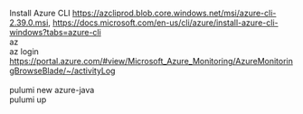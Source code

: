 Install Azure CLI https://azcliprod.blob.core.windows.net/msi/azure-cli-2.39.0.msi, https://docs.microsoft.com/en-us/cli/azure/install-azure-cli-windows?tabs=azure-cli</br>
az</br>
az login</br>
https://portal.azure.com/#view/Microsoft_Azure_Monitoring/AzureMonitoringBrowseBlade/~/activityLog</br>
</br>
pulumi new azure-java</br>
pulumi up</br>